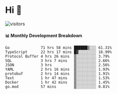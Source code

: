 # Hi 👋
 
![visitors](https://visitor-badge.glitch.me/badge?page_id=sorcererxw.sorcererx)

#### 📊 Monthly Development Breakdown

<!--START_SECTION:waka-->
```text
Go              71 hrs 58 mins ██████▒░░░ 61.31%
TypeScript      22 hrs 17 mins █▓░░░░░░░░ 18.99%
Protocol Buffer 4 hrs 26 mins  ▒░░░░░░░░░ 3.79%
SQL             3 hrs 7 mins   ▒░░░░░░░░░ 2.66%
JSON            3 hrs          ▒░░░░░░░░░ 2.56%
YAML            2 hrs 16 mins  ▒░░░░░░░░░ 1.93%
protobuf        2 hrs 14 mins  ▒░░░░░░░░░ 1.91%
Text            1 hr 47 mins   ▒░░░░░░░░░ 1.53%
Docker          1 hr 42 mins   ▒░░░░░░░░░ 1.45%
go.mod          57 mins        ▒░░░░░░░░░ 0.81%
```
<!--END_SECTION:waka-->
